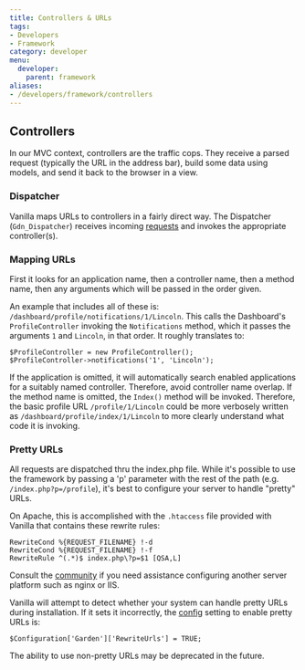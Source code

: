 ```yaml
---
title: Controllers & URLs
tags:
- Developers
- Framework
category: developer
menu:
  developer:
    parent: framework
aliases:
- /developers/framework/controllers
---
```

## Controllers

In our MVC context, controllers are the traffic cops. They receive a parsed request (typically the URL in the address bar), build some data using models, and send it back to the browser in a view.

### Dispatcher

Vanilla maps URLs to controllers in a fairly direct way. The Dispatcher (`Gdn_Dispatcher`) receives incoming [requests](/developer/framework/requests) and invokes the appropriate controller(s).

### Mapping URLs

First it looks for an application name, then a controller name, then a method name, then any arguments which will be passed in the order given. 

An example that includes all of these is: `/dashboard/profile/notifications/1/Lincoln`. This calls the Dashboard's `ProfileController` invoking the `Notifications` method, which it passes the arguments `1` and `Lincoln`, in that order. It roughly translates to:

```
$ProfileController = new ProfileController();
$ProfileController->notifications('1', 'Lincoln');
```

If the application is omitted, it will automatically search enabled applications for a suitably named controller. Therefore, avoid controller name overlap. If the method name is omitted, the `Index()` method will be invoked. Therefore, the basic profile URL `/profile/1/Lincoln` could be more verbosely written as `/dashboard/profile/index/1/Lincoln` to more clearly understand what code it is invoking.

### Pretty URLs

All requests are dispatched thru the index.php file. While it's possible to use the framework by passing a 'p' parameter with the rest of the path (e.g. `/index.php?p=/profile`), it's best to configure your server to handle "pretty" URLs.

On Apache, this is accomplished with the `.htaccess` file provided with Vanilla that contains these rewrite rules:

```
RewriteCond %{REQUEST_FILENAME} !-d
RewriteCond %{REQUEST_FILENAME} !-f
RewriteRule ^(.*)$ index.php\?p=$1 [QSA,L]
```

Consult the [community](/developer/community) if you need assistance configuring another server platform such as nginx or IIS.

Vanilla will attempt to detect whether your system can handle pretty URLs during installation. If it sets it incorrectly, the [config](/developer/configuration) setting to enable pretty URLs is:

```
$Configuration['Garden']['RewriteUrls'] = TRUE;
```
The ability to use non-pretty URLs may be deprecated in the future.